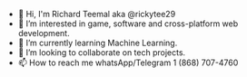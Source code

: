- 👋 Hi, I'm Richard Teemal aka @rickytee29
- 👀 I’m interested in game, software and cross-platform web development.
- 🌱 I’m currently learning Machine Learning.
- 💞️ I’m looking to collaborate on tech projects.
- 📫 How to reach me whatsApp/Telegram 1 (868) 707-4760
